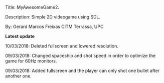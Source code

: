 Title: MyAwesomeGame2.

Description: Simple 2D videogame using SDL.

By: Gerard Marcos Freixas
CITM Terrassa, UPC

**Latest update**

10/03/2018: Deleted fullscreen and lowered resolution.

09/03/2018: Changed spaceship and shot speed in order to optimize the game for 60Hz monitors.

09/03/2018: Added fullscreen and the player can only shot one bullet after another one.
